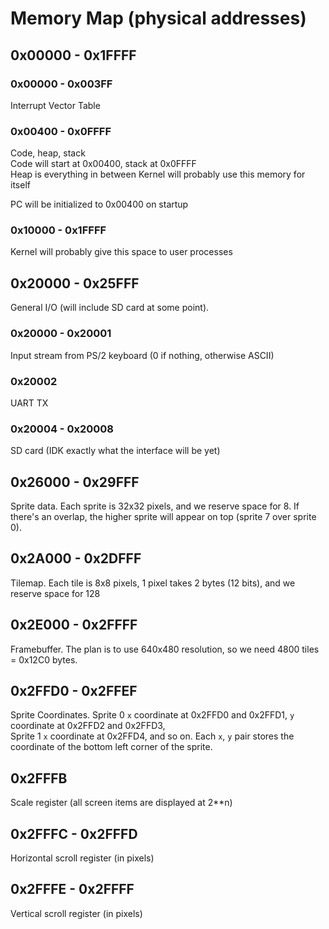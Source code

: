 # Memory Map (physical addresses)

## 0x00000 - 0x1FFFF

### 0x00000 - 0x003FF
Interrupt Vector Table

### 0x00400 - 0x0FFFF

Code, heap, stack  
Code will start at 0x00400, stack at 0x0FFFF  
Heap is everything in between
Kernel will probably use this memory for itself

PC will be initialized to 0x00400 on startup

### 0x10000 - 0x1FFFF
Kernel will probably give this space to user processes

## 0x20000 - 0x25FFF
General I/O (will include SD card at some point).

### 0x20000 - 0x20001
Input stream from PS/2 keyboard (0 if nothing, otherwise ASCII)

### 0x20002
UART TX

### 0x20004 - 0x20008
SD card (IDK exactly what the interface will be yet)

## 0x26000 - 0x29FFF
Sprite data. Each sprite is 32x32 pixels, and we reserve space for 8.
If there's an overlap, the higher sprite will appear on top (sprite 7 over sprite 0).

## 0x2A000 - 0x2DFFF
Tilemap. Each tile is 8x8 pixels, 1 pixel takes 2 bytes (12 bits), and we reserve space for 128

## 0x2E000 - 0x2FFFF
Framebuffer. The plan is to use 640x480 resolution, so we need 4800 tiles = 0x12C0 bytes.

## 0x2FFD0 - 0x2FFEF
Sprite Coordinates.
Sprite 0 `x` coordinate at 0x2FFD0 and 0x2FFD1, `y` coordinate at 0x2FFD2 and 0x2FFD3,  
Sprite 1 `x` coordinate at 0x2FFD4, and so on.
Each `x`, `y` pair stores the coordinate of the bottom left corner of the sprite.

## 0x2FFFB
Scale register (all screen items are displayed at 2\*\*n)

## 0x2FFFC - 0x2FFFD
Horizontal scroll register (in pixels)

## 0x2FFFE - 0x2FFFF
Vertical scroll register (in pixels)
